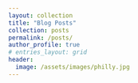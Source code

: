 ```yaml
---
layout: collection
title: "Blog Posts"
collection: posts
permalink: /posts/
author_profile: true
# entries_layout: grid
header:
  image: /assets/images/philly.jpg
---
```


